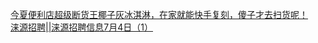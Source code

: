   
[今夏便利店超级断货王椰子灰冰淇淋，在家就能快手复刻，傻子才去扫货呢！](http://www.dianyue.me/archives/052/6m8gptsy97hi7laf/)  
[涞源招聘||涞源招聘信息7月4日（1）](http://www.dianyue.me/archives/182/nc7lrggiaz4kzn52/)